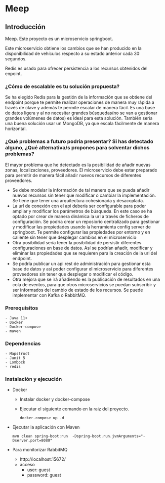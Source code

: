 # Meep
## Introducción
Meep. Este proyecto es un microservicio springboot.

Este microservicio obtiene los cambios que se han producido en la disponibilidad de vehículos respecto a su
estado anterior cada 30 segundos.

Redis es usado para ofrecer persistencia a los recursos obtenidos del enpoint.

### ¿Cómo de escalable es tu solución propuesta?
Se ha elegido Redis para la gestión de la información que se obtiene del endpoint porque te permite realizar operaciones de manera 
muy rápida a través de clave y además te permite escalar de manera fácil. Es una base de datos ligera y al no necesitar grandes búsquedas(no se van a gestionar grandes volúmenes de datos)
es ideal para esta solución. También sería una buena solución usar un MongoDB, ya que escala fácilmente de manera horizontal.

### ¿Qué problemas a futuro podría presentar? Si has detectado alguno, ¿Qué alternativa/s propones para solventar dichos problemas?

El mayor problema que he detectado es la posibilidad de añadir nuevas zonas, localizaciones, proveedores. El microservicio debe estar 
preparado para permitir de manera fácil añadir nuevos recursos de diferentes proveedores.
- Se debe modelar la información de tal manera que se pueda añadir nuevos recursos sin tener que modificar o cambiar la implementación. 
Se tiene que tener una arquitectura cohesionada y desacoplada.
- La url de conexión con el api debería ser configurable para poder ampliar y modificar los parámetros de búsqueda.
  En este caso se ha optado por crear de manera dinámica la url a través de ficheros de configuración. Se podría crear un reposiorio 
centralizado para gestionar y modificar las propiedades usando la herramienta config server de springboot.
Te permite configurar las propiedades por entorno y en caliente sin tener que desplegar cambios en el microservicio
- Otra posibilidad sería tener la posibilidad de persistir diferentes configuraciones en base de datos. Así se podrían añadir, modificar y eliminar 
las propiedades que se requieren para la creación de la url del endpoint.
- Se podría publicar un api rest de administración para gestionar esta base de datos y así poder configurar el microservicio para diferentes 
proveedores sin tener que desplegar o modificar el código.
- Otra mejora que se irá añadiendo es la publicación de resultados en una cola de eventos, para que otros microservicios se puedan subscribir y ser informados del
cambio de estado de los recursos. Se puede implementar con Kafka o RabbitMQ.

### Prerequisitos

    - Java 11+
    - Docker
    - Docker-compose
    - maven


### Dependencias

    - Mapstruct
    - Junit 5
    - Lombock
    - redis


### Instalación y ejecución
- Docker
  - Instalar docker y docker-compose
  - Ejecutar el siguiente comando en la raiz del proyecto.
  
      `docker-compose up -d`


- Ejecutar la aplicación con Maven

   `mvn clean spring-boot:run  -Dspring-boot.run.jvmArguments="-Dserver.port=8080"`

  
- Para monitorizar RabbitMQ
  - http://localhost:15672/
  - acceso
    - user: guest
    - password: guest


